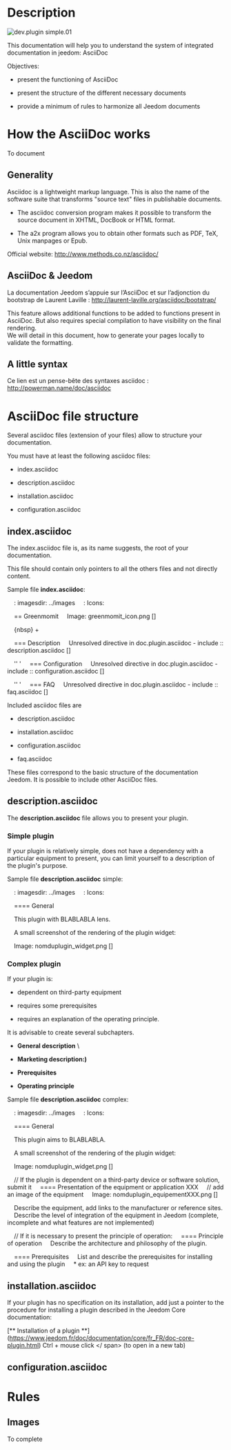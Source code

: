 Description
===========

![dev.plugin simple.01](../images/dev.plugin-simple.01.jpg)

This documentation will help you to understand the system of
integrated documentation in jeedom: AsciiDoc

Objectives:

-   present the functioning of AsciiDoc

-   present the structure of the different necessary documents

-   provide a minimum of rules to harmonize all
    Jeedom documents

How the AsciiDoc works
============================

To document

Generality
----------

Asciidoc is a lightweight markup language. This is also the name of the
software suite that transforms "source text" files
in publishable documents.

-   The asciidoc conversion program makes it possible to transform the
    source document in XHTML, DocBook or HTML format.

-   The a2x program allows you to obtain other formats such as PDF,
    TeX, Unix manpages or Epub.

Official website: <http://www.methods.co.nz/asciidoc/>

AsciiDoc & Jeedom
-----------------

La documentation Jeedom s’appuie sur l’AsciiDoc et sur l’adjonction du
bootstrap de Laurent Laville :
<http://laurent-laville.org/asciidoc/bootstrap/>

This feature allows additional functions to be added to
functions present in AsciiDoc. But also requires
special compilation to have visibility on the final rendering.
\
We will detail in this document, how to generate your pages locally
to validate the formatting.

A little syntax
-----------------

Ce lien est un pense-bête des syntaxes asciidoc :
<http://powerman.name/doc/asciidoc>

AsciiDoc file structure
===============================

Several asciidoc files (extension of your files) allow to
structure your documentation.

You must have at least the following asciidoc files:

-   index.asciidoc

-   description.asciidoc

-   installation.asciidoc

-   configuration.asciidoc

index.asciidoc
--------------

The index.asciidoc file is, as its name suggests, the root of
your documentation.

This file should contain only pointers to all the others
files and not directly content.

Sample file **index.asciidoc**:

    : imagesdir: ../images
    : Icons:

    == Greenmomit
    Image: greenmomit_icon.png []

    {nbsp} +

    === Description
    Unresolved directive in doc.plugin.asciidoc - include :: description.asciidoc []

    '' '
    === Configuration
    Unresolved directive in doc.plugin.asciidoc - include :: configuration.asciidoc []

    '' '
    === FAQ
    Unresolved directive in doc.plugin.asciidoc - include :: faq.asciidoc []

Included asciidoc files are

-   description.asciidoc

-   installation.asciidoc

-   configuration.asciidoc

-   faq.asciidoc

These files correspond to the basic structure of the documentation
Jeedom. It is possible to include other AsciiDoc files.

description.asciidoc
--------------------

The **description.asciidoc** file allows you to present your
plugin.

### Simple plugin

If your plugin is relatively simple, does not have a dependency with a
particular equipment to present, you can limit yourself to a
description of the plugin's purpose.

Sample file **description.asciidoc** simple:

    : imagesdir: ../images
    : Icons:

    ==== General

    This plugin with BLABLABLA lens.

    A small screenshot of the rendering of the plugin widget:

    Image: nomduplugin_widget.png []

### Complex plugin

If your plugin is:

-   dependent on third-party equipment

-   requires some prerequisites

-   requires an explanation of the operating principle.

It is advisable to create several subchapters.

-   **General description** \

-   **Marketing description:)**

-   **Prerequisites**

-   **Operating principle**

Sample file **description.asciidoc** complex:

    : imagesdir: ../images
    : Icons:

    ==== General

    This plugin aims to BLABLABLA.

    A small screenshot of the rendering of the plugin widget:

    Image: nomduplugin_widget.png []

    // If the plugin is dependent on a third-party device or software solution, submit it
    ==== Presentation of the equipment or application XXX
    // add an image of the equipment
    Image: nomduplugin_equipementXXX.png []

    Describe the equipment, add links to the manufacturer or reference sites.
    Describe the level of integration of the equipment in Jeedom (complete, incomplete and what features are not implemented)

    // If it is necessary to present the principle of operation:
    ==== Principle of operation
    Describe the architecture and philosophy of the plugin.

    ==== Prerequisites
    List and describe the prerequisites for installing and using the plugin
    * ex: an API key to request

installation.asciidoc
---------------------

If your plugin has no specification on its installation, add
just a pointer to the procedure for installing a plugin described
in the Jeedom Core documentation:

[** Installation of a
plugin **] (https://www.jeedom.fr/doc/documentation/core/fr_FR/doc-core-plugin.html)
<span class = "keycombo"> Ctrl + mouse click </ span> (to open in a
new tab)

configuration.asciidoc
----------------------

Rules
======

Images
----------

To complete
